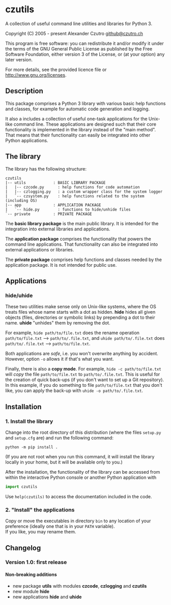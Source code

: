 # czutils

A collection of useful command line utilities and libraries for Python 3.

Copyright (C) 2005 - present  Alexander Czutro <github@czutro.ch>

This program is free software: you can redistribute it and/or modify
it under the terms of the GNU General Public License as published by
the Free Software Foundation, either version 3 of the License, or
(at your option) any later version.

For more details, see the provided licence file or
<http://www.gnu.org/licenses>.


## Description

This package comprises a Python 3 library with various basic help
functions and classes, for example for automatic code generation and
logging.

It also a includes a collection of useful one-task applications for the
Unix-like command line.  These applications are designed such that
their core functionality is implemented in the library instead of the
"main method".  That means that their functionality can easily be 
integrated into other Python applications.


## The library

The library has the following structure:

```
czutils
|-- utils            : BASIC LIBRARY PACKAGE
|   |-- czcode.py      : help functions for code automation
|   |-- czlogging.py   : a custom wrapper class for the system logger
|   `-- czsystem.py    : help functions related to the system (including OS)
|-- app              : APPLICATION PACKAGE
|   `-- hide.py        : functions to hide/unhide files
`-- private          : PRIVATE PACKAGE
```

The **basic library package** is the main public library.  It is intended
for the integration into external libraries and applications.

The **application package** comprises the functionality that powers the
command line applications.  That functionality can also be integrated into
external applications or libraries.

The **private package** comprises help functions and classes needed by the
application package.  It is not intended for public use.


## Applications

### hide/uhide

These two utilities make sense only on Unix-like systems, where the OS treats
files whose name starts with a dot as hidden.  **hide** hides all given 
objects (files, directories or symbolic links) by prepending a dot to their
name.  **uhide** "unhides" them by removing the dot.

For example, `hide path/to/file.txt` does the rename operation
`path/to/file.txt` --> `path/to/.file.txt`, and `uhide path/to/.file.txt` does
`path/to/.file.txt` --> `path/to/file.txt`.

Both applications are *safe*, i.e. you won't overwrite anything by accident.
However, option `-o` allows it if that's what you want.

Finally, there is also a **copy mode**.  For example,
`hide -c path/to/file.txt` will *copy* the file `path/to/file.txt` to
`path/to/.file.txt`.  This is useful for the creation of quick back-ups (if
you don't want to set up a Git repository).  In this example, if you do
something to file `path/to/file.txt` that you don't like, you can apply the
back-up with `uhide -o path/to/.file.txt`.


## Installation

### 1. Install the library

Change into the root directory of this distribution (where the files 
`setup.py` and `setup.cfg` are) and run the following command:

```python -m pip install .```

(If you are not root when you run this command, it will install the library
locally in your home, but it will be available only to you.)

After the installation, the functionality of the library can be accessed
from within the interactive Python console or another Python application
with

```python
import czutils
```

Use `help(czutils)` to access the documentation included in the code.

### 2. "Install" the applications

Copy or move the executables in directory `bin` to any location of
your preference (ideally one that is in your `PATH` variable).  
If you like, you may rename them.


## Changelog

### Version 1.0: first release

#### Non-breaking additions

* new package **utils** with modules **czcode**, **czlogging** and
  **czutils**
* new module **hide**
* new applications **hide** and **uhide**
